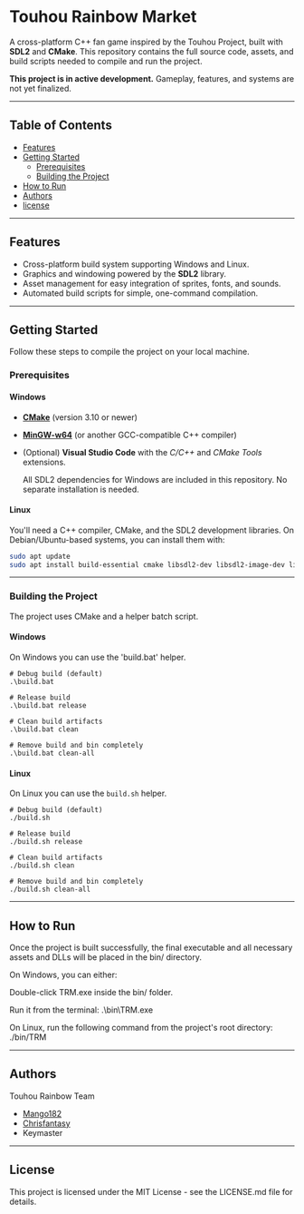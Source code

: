 # Touhou Rainbow Market
A cross-platform C++ fan game inspired by the Touhou Project, built with **SDL2** and **CMake**. This repository contains the full source code, assets, and build scripts needed to compile and run the project.

**This project is in active development.** Gameplay, features, and systems are not yet finalized.

---

## Table of Contents
* [Features](#features)
* [Getting Started](#getting-started)
  * [Prerequisites](#prerequisites)
  * [Building the Project](#building-the-project)
* [How to Run](#️how-to-run)
* [Authors](#authors)
* [license](#license)

---

## Features
* Cross-platform build system supporting Windows and Linux.
* Graphics and windowing powered by the **SDL2** library.
* Asset management for easy integration of sprites, fonts, and sounds.
* Automated build scripts for simple, one-command compilation.

---

## Getting Started
Follow these steps to compile the project on your local machine.

### Prerequisites

#### Windows
* [**CMake**](https://cmake.org/download/) (version 3.10 or newer)
* [**MinGW-w64**](https://www.mingw-w64.org/) (or another GCC-compatible C++ compiler)
* (Optional) **Visual Studio Code** with the *C/C++* and *CMake Tools* extensions.

    All SDL2 dependencies for Windows are included in this repository. No separate installation is needed.

#### Linux
You'll need a C++ compiler, CMake, and the SDL2 development libraries. On Debian/Ubuntu-based systems, you can install them with:
```bash
sudo apt update
sudo apt install build-essential cmake libsdl2-dev libsdl2-image-dev libsdl2-ttf-dev
```

---

### Building the Project
The project uses CMake and a helper batch script.

#### Windows
On Windows you can use the 'build.bat' helper.
```
# Debug build (default)
.\build.bat

# Release build
.\build.bat release

# Clean build artifacts
.\build.bat clean

# Remove build and bin completely
.\build.bat clean-all
```

#### Linux

On Linux you can use the `build.sh` helper.
```
# Debug build (default)
./build.sh

# Release build
./build.sh release

# Clean build artifacts
./build.sh clean

# Remove build and bin completely
./build.sh clean-all
```

---

## How to Run
Once the project is built successfully, the final executable and all necessary assets and DLLs will be placed in the bin/ directory.

On Windows, you can either:

Double-click TRM.exe inside the bin/ folder.

Run it from the terminal: .\bin\TRM.exe

On Linux, run the following command from the project's root directory:
./bin/TRM

---

## Authors

Touhou Rainbow Team
* [Mango182](https://github.com/Mango182)
* [Chrisfantasy](https://github.com/christM103)
* Keymaster

---

## License
This project is licensed under the MIT License - see the LICENSE.md file for details.